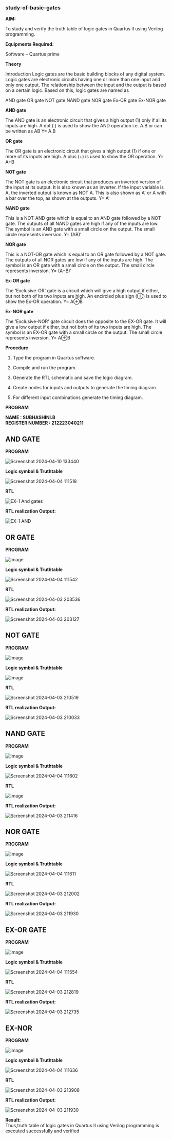 ### study-of-basic-gates

**AIM:** 

To study and verify the truth table of logic gates in Quartus II using Verilog programming.

**Equipments Required:**

Software – Quartus prime 

**Theory**

Introduction Logic gates are the basic building blocks of any digital system. Logic gates are electronic circuits having one or more than one input and only one output. The relationship between the input and the output is based on a certain logic. Based on this, logic gates are named as

AND gate OR gate NOT gate NAND gate NOR gate Ex-OR gate Ex-NOR gate

**AND gate**

The AND gate is an electronic circuit that gives a high output (1) only if all its inputs are high. A dot (.) is used to show the AND operation i.e. A.B or can be written as AB
Y= A.B

**OR gate** 

The OR gate is an electronic circuit that gives a high output (1) if one or more of its inputs are high. A plus (+) is used to show the OR operation.
Y= A+B

**NOT gate**

The NOT gate is an electronic circuit that produces an inverted version of the input at its output. It is also known as an inverter. If the input variable is A, the inverted output is known as NOT A. This is also shown as A' or A with a bar over the top, as shown at the outputs.
Y= A'

**NAND gate**

This is a NOT-AND gate which is equal to an AND gate followed by a NOT gate. The outputs of all NAND gates are high if any of the inputs are low. The symbol is an AND gate with a small circle on the output. The small circle represents inversion.
Y= (AB)’

**NOR gate**

This is a NOT-OR gate which is equal to an OR gate followed by a NOT gate. The outputs of all NOR gates are low if any of the inputs are high. The symbol is an OR gate with a small circle on the output. The small circle represents inversion.
Y= (A+B)’

**Ex-OR gate**

The 'Exclusive-OR' gate is a circuit which will give a high output if either, but not both of its two inputs are high. An encircled plus sign (⊕) is used to show the Ex-OR operation.
Y= A⊕B

**Ex-NOR gate**

The 'Exclusive-NOR' gate circuit does the opposite to the EX-OR gate. It will give a low output if either, but not both of its two inputs are high. The symbol is an EX-OR gate with a small circle on the output. The small circle represents inversion.
Y= A⊕B

**Procedure** 

1.	Type the program in Quartus software.

2.	Compile and run the program.

3.	Generate the RTL schematic and save the logic diagram.

4.	Create nodes for inputs and outputs to generate the timing diagram.

5.	For different input combinations generate the timing diagram.


**PROGRAM**

**NAME : SUBHASHINI.B**  
**REGISTER NUMBER : 212223040211**

## AND GATE

**PROGRAM**

![Screenshot 2024-04-10 133440](https://github.com/subha-shinibalasubramanian/study-of-basic-gates/assets/164154478/ea8256d6-9793-43aa-9599-8edb471afa27)

 
**Logic symbol & Truthtable**

![Screenshot 2024-04-04 111518](https://github.com/subha-shinibalasubramanian/study-of-basic-gates/assets/164154478/e333ab21-f7bf-4aa0-8a6b-f69c57451122)


**RTL**

![EX-1 And gates](https://github.com/subha-shinibalasubramanian/study-of-basic-gates/assets/164154478/e6d8cd84-a6f9-494a-8dbe-14f5232a24b1)


**RTL realization Output:** 

![EX-1 AND](https://github.com/subha-shinibalasubramanian/study-of-basic-gates/assets/164154478/ff9b3046-63ed-449d-bba6-e1a0cff0279b)

## OR GATE

**PROGRAM**

![image](https://github.com/subha-shinibalasubramanian/study-of-basic-gates/assets/164154478/ddeb460c-e5f3-45b6-a115-169e4397563c)


**Logic symbol & Truthtable**

![Screenshot 2024-04-04 111542](https://github.com/subha-shinibalasubramanian/study-of-basic-gates/assets/164154478/7c6f142b-46a3-4e36-a4c7-76008d1b9832)


**RTL**

![Screenshot 2024-04-03 203536](https://github.com/subha-shinibalasubramanian/study-of-basic-gates/assets/164154478/18e815c2-415d-48a5-881e-a4073c55509d)


**RTL realization Output:** 

![Screenshot 2024-04-03 203127](https://github.com/subha-shinibalasubramanian/study-of-basic-gates/assets/164154478/e4c2528d-b615-49a1-8c0d-eae421b8adcc)

## NOT GATE

**PROGRAM**

![image](https://github.com/subha-shinibalasubramanian/study-of-basic-gates/assets/164154478/1cad371c-4463-4d9d-a033-bdad05e1b6d1)


**Logic symbol & Truthtable**

![image](https://github.com/subha-shinibalasubramanian/study-of-basic-gates/assets/164154478/19d8cb59-7eab-4f7b-a45d-296947b83146)


**RTL** 

![Screenshot 2024-04-03 210519](https://github.com/subha-shinibalasubramanian/study-of-basic-gates/assets/164154478/b113887a-9711-4cc6-a370-65011076d102)


**RTL realization Output:**

![Screenshot 2024-04-03 210033](https://github.com/subha-shinibalasubramanian/study-of-basic-gates/assets/164154478/91e6f5d3-07b5-4f9e-8304-e633aa560a0a)


## NAND GATE

**PROGRAM**

![image](https://github.com/subha-shinibalasubramanian/study-of-basic-gates/assets/164154478/d24d2a06-0780-4e5d-8f4f-5cd5825b96a0)


**Logic symbol & Truthtable**

![Screenshot 2024-04-04 111602](https://github.com/subha-shinibalasubramanian/study-of-basic-gates/assets/164154478/a0137613-8911-48f3-b17b-8f2829320975)


**RTL**

![image](https://github.com/subha-shinibalasubramanian/study-of-basic-gates/assets/164154478/4af553bd-b913-4db8-a3ec-089a9482ad06)


**RTL realization Output:**

![Screenshot 2024-04-03 211416](https://github.com/subha-shinibalasubramanian/study-of-basic-gates/assets/164154478/cd6af132-c459-4b8d-ae94-7acece134f68)


## NOR GATE

**PROGRAM**

![image](https://github.com/subha-shinibalasubramanian/study-of-basic-gates/assets/164154478/bbc077de-ee0e-446b-a62e-7117b5221b51)


**Logic symbol & Truthtable**

![Screenshot 2024-04-04 111611](https://github.com/subha-shinibalasubramanian/study-of-basic-gates/assets/164154478/eb93295d-0d69-4b8f-bedd-99ec4f99c4aa)


**RTL**

![Screenshot 2024-04-03 212002](https://github.com/subha-shinibalasubramanian/study-of-basic-gates/assets/164154478/7cfffafe-e298-41f7-9563-46a1f94f5972)


**RTL realization Output:**

![Screenshot 2024-04-03 211930](https://github.com/subha-shinibalasubramanian/study-of-basic-gates/assets/164154478/cdfb5e64-a652-4bf0-89d8-1d07528a4a42)


## EX-OR GATE 

**PROGRAM**

![image](https://github.com/subha-shinibalasubramanian/study-of-basic-gates/assets/164154478/d286b753-55ac-4244-a3bd-9b43f11fab22)


**Logic symbol & Truthtable**

![Screenshot 2024-04-04 111554](https://github.com/subha-shinibalasubramanian/study-of-basic-gates/assets/164154478/dfcd8129-dc9c-47bf-9dc1-8d34142f0f81)


**RTL** 

![Screenshot 2024-04-03 212819](https://github.com/subha-shinibalasubramanian/study-of-basic-gates/assets/164154478/d473eed3-f79f-48cf-a817-df2ec6c0eec2)


**RTL realization Output:**

![Screenshot 2024-04-03 212735](https://github.com/subha-shinibalasubramanian/study-of-basic-gates/assets/164154478/dbf2c102-470c-4de1-93f4-68449fe7390e)


## EX-NOR

**PROGRAM**

![image](https://github.com/subha-shinibalasubramanian/study-of-basic-gates/assets/164154478/395f90c6-e3da-451d-baa9-93e89af26ad9)

**Logic symbol & Truthtable**

![Screenshot 2024-04-04 111636](https://github.com/subha-shinibalasubramanian/study-of-basic-gates/assets/164154478/ed25b34e-8a78-4fd1-9b9b-86894a498f7d)


**RTL**

![Screenshot 2024-04-03 213908](https://github.com/subha-shinibalasubramanian/study-of-basic-gates/assets/164154478/0a08d115-8fe8-4943-b322-66f16da0ec08)

**RTL realization Output:** 

![Screenshot 2024-04-03 211930](https://github.com/subha-shinibalasubramanian/study-of-basic-gates/assets/164154478/b87a09f9-a913-4428-bcb4-8a1d92176656)



**Result:**  
Thus,truth table of logic gates in Quartus II using Verilog programming is executed successfully and verified 



